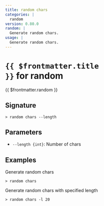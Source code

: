 ```yaml
---
title: random chars
categories: |
  random
version: 0.80.0
random: |
  Generate random chars.
usage: |
  Generate random chars.
---
```


# <code>{{ $frontmatter.title }}</code> for random

<div class='command-title'>{{ $frontmatter.random }}</div>

## Signature

```> random chars --length```

## Parameters

 -  `--length {int}`: Number of chars

## Examples

Generate random chars
```shell
> random chars

```

Generate random chars with specified length
```shell
> random chars -l 20

```
